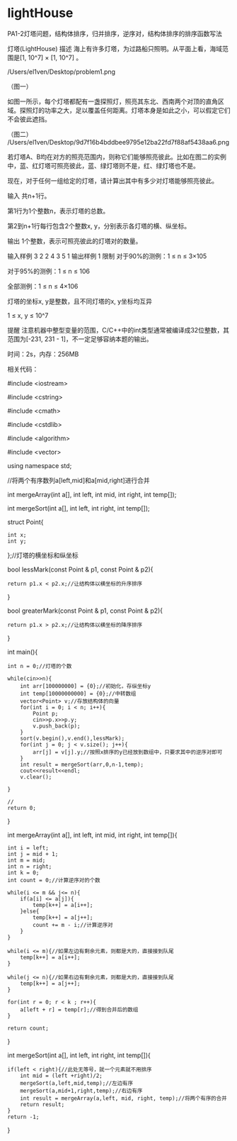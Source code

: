 lightHouse
==========

PA1-2灯塔问题，结构体排序，归并排序，逆序对，结构体排序的排序函数写法


灯塔(LightHouse)
描述
海上有许多灯塔，为过路船只照明。从平面上看，海域范围是[1, 10^7] × [1, 10^7] 。

/Users/el1ven/Desktop/problem1.png

（图一）

如图一所示，每个灯塔都配有一盏探照灯，照亮其东北、西南两个对顶的直角区域。探照灯的功率之大，足以覆盖任何距离。灯塔本身是如此之小，可以假定它们不会彼此遮挡。



（图二）
/Users/el1ven/Desktop/9d7f16b4bddbee9795e12ba22fd7f88af5438aa6.png

若灯塔A、B均在对方的照亮范围内，则称它们能够照亮彼此。比如在图二的实例中，蓝、红灯塔可照亮彼此，蓝、绿灯塔则不是，红、绿灯塔也不是。

现在，对于任何一组给定的灯塔，请计算出其中有多少对灯塔能够照亮彼此。

输入
共n+1行。

第1行为1个整数n，表示灯塔的总数。

第2到n+1行每行包含2个整数x, y，分别表示各灯塔的横、纵坐标。

输出
1个整数，表示可照亮彼此的灯塔对的数量。

输入样例
3
2 2
4 3
5 1
输出样例
1
限制
对于90%的测例：1 ≤ n ≤ 3×105

对于95%的测例：1 ≤ n ≤ 106

全部测例：1 ≤ n ≤ 4×106

灯塔的坐标x, y是整数，且不同灯塔的x, y坐标均互异

1 ≤ x, y ≤ 10^7

提醒
注意机器中整型变量的范围，C/C++中的int类型通常被编译成32位整数，其范围为[-231, 231 - 1]，不一定足够容纳本题的输出。

时间：2s，内存：256MB

相关代码：

\#include \<iostream>

\#include \<cstring>

\#include \<cmath>

\#include \<cstdlib>

\#include \<algorithm>

\#include \<vector>

using namespace std;

//将两个有序数列a[left,mid]和a[mid,right]进行合并

int mergeArray(int a[], int left, int mid, int right, int temp[]);

int mergeSort(int a[], int left, int right, int temp[]);

struct Point{

    int x;
    int y;
};//灯塔的横坐标和纵坐标

bool lessMark(const Point & p1, const Point & p2){

    return p1.x < p2.x;//让结构体以横坐标的升序排序
}

bool greaterMark(const Point & p1, const Point & p2){

    return p1.x > p2.x;//让结构体以横坐标的降序排序
}



int main(){
    
    int n = 0;//灯塔的个数
    
    while(cin>>n){
        int arr[100000000] = {0};//初始化，存纵坐标y
        int temp[10000000000] = {0};//中转数组
        vector<Point> v;//存放结构体的向量
        for(int i = 0; i < n; i++){
            Point p;
            cin>>p.x>>p.y;
            v.push_back(p);
        }
        sort(v.begin(),v.end(),lessMark);
        for(int j = 0; j < v.size(); j++){
            arr[j] = v[j].y;//按照x排序的y已经放到数组中，只要求其中的逆序对即可
        }
        int result = mergeSort(arr,0,n-1,temp);
        cout<<result<<endl;
        v.clear();
        
    }

    //
    return 0;
}

int mergeArray(int a[], int left, int mid, int right, int temp[]){
    
    int i = left;
    int j = mid + 1;
    int m = mid;
    int n = right;
    int k = 0;
    int count = 0;//计算逆序对的个数
    
    while(i <= m && j<= n){
        if(a[i] <= a[j]){
            temp[k++] = a[i++];
        }else{
            temp[k++] = a[j++];
            count += m - i;//计算逆序对
        }
    }
    
    while(i <= m){//如果左边有剩余元素，则都是大的，直接接到队尾
        temp[k++] = a[i++];
    }
    
    while(j <= n){//如果右边有剩余元素，则都是大的，直接接到队尾
        temp[k++] = a[j++];
    }
    
    for(int r = 0; r < k ; r++){
        a[left + r] = temp[r];//得到合并后的数组
    }
    
    return count;
}

int mergeSort(int a[], int left, int right, int temp[]){

    if(left < right){//此处无等号，就一个元素就不用排序
        int mid = (left +right)/2;
        mergeSort(a,left,mid,temp);//左边有序
        mergeSort(a,mid+1,right,temp);//右边有序
        int result = mergeArray(a,left, mid, right, temp);//将两个有序的合并
        return result;
    }
    return -1;
}
